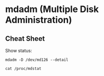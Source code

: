 # mdadm (Multiple Disk Administration)

## Cheat Sheet

Show status:

```shell
mdadm -D /dev/md126 --detail
```

```shell
cat /proc/mdstat
```
